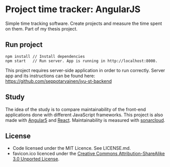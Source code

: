 # Project time tracker: AngularJS

Simple time tracking software. Create projects and measure the time spent on them. Part of my thesis project.

## Run project

```
npm install // Install dependencies
npm start   // Run server. App is running in http://localhost:8000.
```

This project requires server-side application in order to run correctly. Server app and its instructions can be found here: https://github.com/seppotarvainen/jyu-st-backend

## Study

The idea of the study is to compare maintainability of the front-end applications done with different JavaScript frameworks. This project is also made with [Angular5](https://github.com/seppotarvainen/jyu-st-angular5) and [React](https://github.com/seppotarvainen/jyu-st-react). Maintainability is measured with [sonarcloud](https://about.sonarcloud.io/).

## License

- Code licensed under the MIT Licence. See LICENSE.md.
- favicon.ico licenced under the [Creative Commons Attribution-ShareAlike 3.0 Unported License](https://creativecommons.org/licenses/by-sa/3.0/).
